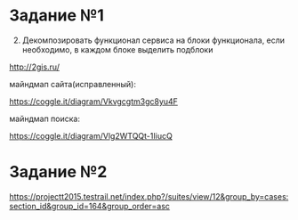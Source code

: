 # Задание №1
2. Декомпозировать функционал сервиса на блоки функционала, если необходимо, в каждом блоке выделить подблоки 

 http://2gis.ru/
 
 майндмап сайта(исправленный):
 
 https://coggle.it/diagram/Vkvgcgtm3gc8yu4F
 
 майндмап поиска:
 
 https://coggle.it/diagram/Vlg2WTQQt-1IiucQ

# Задание №2


https://projectt2015.testrail.net/index.php?/suites/view/12&group_by=cases:section_id&group_id=164&group_order=asc


